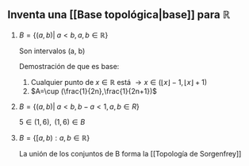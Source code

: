 
## Inventa una [[Base topológica|base]] para $\mathbb{R}$

1. $B = \{(a,b) | \; a < b, a, b \in \mathbb{R} \}$
	
	Son intervalos (a, b)
	
	Demostración de que es base:
	
	1. Cualquier punto de $x\in \mathbb{R}$ está $\rightarrow x \in (\lfloor x \rfloor - 1, \lfloor x \rfloor + 1)$
	2. $A=\cup (\frac{1}{2n},\frac{1}{2n+1})$

2. $B = \{(a,b) |\; a < b, b - a < 1, a, b \in R\}$
	 
	$5 \in (1,6), \;\, (1,6) \in B$	


3. $B = \{[a,b):a,b \in \mathbb{R}\}$
	
	La unión de los conjuntos de B forma la [[Topología de Sorgenfrey]]


